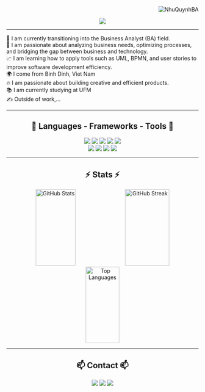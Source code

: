 <p align="right">
  <img src="https://komarev.com/ghpvc/?username=NhuQuynhBA&label=visitors&color=blue&style=flat" alt="NhuQuynhBA" />
</p>
<!-- Banner -->
<p align="center">
  <img src="https://readme-typing-svg.herokuapp.com?font=Righteous&size=45&color=F7A41D&center=true&vCenter=true&width=700&height=60&lines=Welcome+to+my+GitHub+👋;+I'm+Nhu+Quynh+!" />
</p>

---
🎯 I am currently transitioning into the Business Analyst (BA) field. <br>
🧠 I am passionate about analyzing business needs, optimizing processes, and bridging the gap between business and technology. <br>
📈 I am learning how to apply tools such as UML, BPMN, and user stories to improve software development efficiency.  <br>
🌍 I come from Binh Dinh, Viet Nam <br>
🔥 I am passionate about building creative and efficient products. <br>
📚 I am currently studying at UFM <br>
✍️ Outside of work,... <br>

---
<h2 align="center">🚀 Languages - Frameworks - Tools 🚀</h2>
<p align="center">
  <img src="https://img.shields.io/badge/C++-00599C?style=for-the-badge&logo=c%2b%2b&logoColor=white"/>
  <img src="https://img.shields.io/badge/HTML-E34F26?style=for-the-badge&logo=html5&logoColor=white"/>
  <img src="https://img.shields.io/badge/CSS-1572B6?style=for-the-badge&logo=css3&logoColor=white"/>
  <img src="https://img.shields.io/badge/JavaScript-F7DF1E?style=for-the-badge&logo=javascript&logoColor=black"/>
  <img src="https://img.shields.io/badge/MySQL-4479A1?style=for-the-badge&logo=mysql&logoColor=white"/>
  <br>
  <img src="https://img.shields.io/badge/VS_Code-007ACC?style=for-the-badge&logo=visualstudiocode&logoColor=white"/>
  <img src="https://img.shields.io/badge/Git-F05032?style=for-the-badge&logo=git&logoColor=white"/>
  <img src="https://img.shields.io/badge/React-61DAFB?style=for-the-badge&logo=react&logoColor=black"/>
  <img src="https://img.shields.io/badge/Node.js-339933?style=for-the-badge&logo=nodedotjs&logoColor=white"/>
</p>

---
<h2 align="center">⚡ Stats ⚡</h2>
<div align="center">
  <img src="https://github-readme-stats.vercel.app/api?username=NhuQuynhBA&show_icons=true&theme=tokyonight" alt="GitHub Stats" height="200" width="45.5%"/>
  <img src="https://github-readme-streak-stats.herokuapp.com/?user=NhuQuynhBA&theme=tokyonight" alt="GitHub Streak" height="200" width="48%"/>
  <br>
  <img src="https://github-readme-stats.vercel.app/api/top-langs/?username=NhuQuynhBA&layout=compact&theme=tokyonight" alt="Top Languages" height="200" width="42%x"/>
</div>

---
<h2 align="center">📫 Contact 📫</h2>
<p align="center">
  <a href="mailto:caonhuquynhwl@gmail.com"><img src="https://img.shields.io/badge/Gmail-D14836?style=for-the-badge&logo=gmail&logoColor=white"/></a>
  <a href="https://www.facebook.com/caonhuquynhwl3004" target="_blank"><img src="https://img.shields.io/badge/Facebook-1877F2?style=for-the-badge&logo=facebook&logoColor=white"/></a>
  <a href="https://NhuQuynhBA.github.io/Portfolio/"><img src="https://img.shields.io/badge/Portfolio-000000?style=for-the-badge&logo=About.me&logoColor=white"/></a>
</p>

